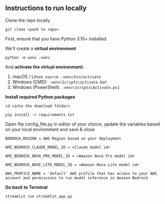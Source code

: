 
## Instructions to run locally  

Clone the repo locally  

`git clone <path to repo>`

First, ensure that you have Python 3.10+ installed.

We'll create a **virtual environment**  

`python -m venv .venv`

And **activate the virtual environment:**
1. macOS / Linux: `source .venv/bin/activate`
2. Windows (CMD): `.venv\Scripts\activate.bat`
3. Windows (PowerShell): `.venv\Scripts\Activate.ps1`  

**Install required Python packages**  

`cd <into the download folder>`  

`pip install -r requirements.txt`  

Open file config_file.py in editor of your choice, update the variables based on your local environment and save & close 

`BEDROCK_REGION = AWS Region based on your deployment`

`AMZ_BEDROCK_CLAUDE_MODEL_ID = <Claude model id>`  

`AMZ_BEDROCK_NOVA_PRO_MODEL_ID = <Amazon Nova Pro model id>`  

`AMZ_BEDROCK_NOVE_LITE_MODEL_ID = <Amazon Nova Lite model id>`  

`AWS_PROFILE_NAME = 'default' AWS profile that has access to your AWS account and permissions to run model inference in Amazon Bedrock` 


**Go back to Terminal**  

`streamlit run streamlit_app.py`